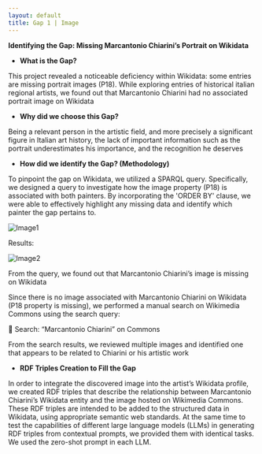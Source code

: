 ```yaml
---
layout: default
title: Gap 1 | Image
---
```


**Identifying the Gap: Missing Marcantonio Chiarini’s Portrait on Wikidata**

- **What is the Gap?**

This project revealed a noticeable deficiency within Wikidata: some entries are missing portrait images (P18). While exploring entries of historical italian regional artists, we found out that Marcantonio Chiarini had no associated portrait image on Wikidata

- **Why did we choose this Gap?**

Being a relevant person in the artistic field, and more precisely a significant figure in Italian art history, the lack of important information such as the portrait underestimates his importance, and the recognition he deserves

- **How did we identify the Gap? (Methodology)**

To pinpoint the gap on Wikidata, we utilized a SPARQL query. Specifically, we designed a query to investigate how the image property (P18) is associated with both painters. By incorporating the 'ORDER BY' clause, we were able to effectively highlight any missing data and identify which painter the gap pertains to.

![Image1](/abemipainters/assets/images/Immagine1.jpg) 

Results: 

![Image2](/abemipainters/assets/images/Immagine2.jpg)

From the query, we found out that Marcantonio Chiarini’s image is missing on Wikidata

Since there is no image associated with Marcantonio Chiarini on Wikidata (P18 property is missing), we performed a manual search on Wikimedia Commons using the search query:

🔗 Search: “Marcantonio Chiarini” on Commons

From the search results, we reviewed multiple images and identified one that appears to be related to Chiarini or his artistic work

- **RDF Triples Creation to Fill the Gap**

In order to integrate the discovered image into the artist’s Wikidata profile, we created RDF triples that describe the relationship between Marcantonio Chiarini’s Wikidata entity and the image hosted on Wikimedia Commons. These RDF triples are intended to be added to the structured data in Wikidata, using appropriate semantic web standards. At the same time to test the capabilities of different large language models (LLMs) in generating RDF triples from contextual prompts, we provided them with identical tasks. We used the zero-shot prompt in each LLM. 





